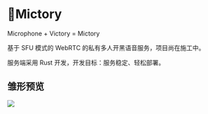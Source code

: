 # 🚧Mictory

Microphone + Victory = Mictory

基于 SFU 模式的 WebRTC 的私有多人开黑语音服务，项目尚在施工中。

服务端采用 Rust 开发，开发目标：服务稳定、轻松部署。

## 雏形预览

![](https://i.imgur.com/qpTMehM.png)
